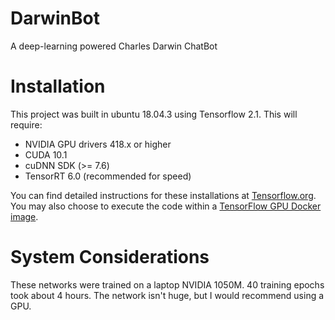 # <h1>DarwinBot</h1>
 A deep-learning powered Charles Darwin ChatBot
 
 <h1>Installation</h1>
 
 This project was built in ubuntu 18.04.3 using Tensorflow 2.1. 
 This will require:
 <ul>
 <li>NVIDIA GPU drivers 418.x or higher</li> 
 <li>CUDA 10.1</li>
 <li>cuDNN SDK (>= 7.6)</li>
 <li>TensorRT 6.0 (recommended for speed)</li>
</ul>

You can find detailed instructions for these installations at <a href='https://www.tensorflow.org/install/gpu'>Tensorflow.org</a>. 
You may also choose to execute the code within a <a href='https://hub.docker.com/r/tensorflow/tensorflow/'>TensorFlow GPU Docker image</a>.

<h1>System Considerations</h1>

These networks were trained on a laptop NVIDIA 1050M. 40 training epochs took about 4 hours. The network isn't huge, but I would recommend using a GPU.

